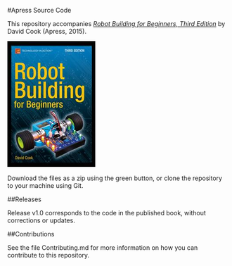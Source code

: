 #Apress Source Code

This repository accompanies [*Robot Building for Beginners, Third Edition*](http://www.apress.com/9781484213605) by David Cook (Apress, 2015).

![Cover image](9781484213605.jpg)

Download the files as a zip using the green button, or clone the repository to your machine using Git.

##Releases

Release v1.0 corresponds to the code in the published book, without corrections or updates.

##Contributions

See the file Contributing.md for more information on how you can contribute to this repository.
